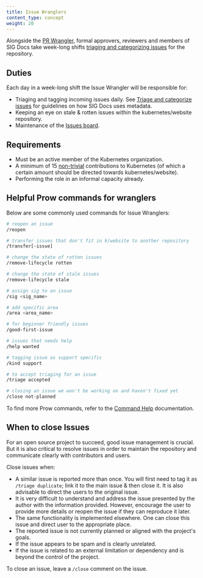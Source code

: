 ```yaml
---
title: Issue Wranglers
content_type: concept
weight: 20
---
```


<!-- overview -->

Alongside the [PR Wrangler](/docs/contribute/participate/pr-wranglers), formal approvers,
reviewers and members of SIG Docs take week-long shifts
[triaging and categorizing issues](/docs/contribute/review/for-approvers/#triage-and-categorize-issues)
for the repository.

<!-- body -->

## Duties

Each day in a week-long shift the Issue Wrangler will be responsible for:

- Triaging and tagging incoming issues daily. See
  [Triage and categorize issues](/docs/contribute/review/for-approvers/#triage-and-categorize-issues)
  for guidelines on how SIG Docs uses metadata.
- Keeping an eye on stale & rotten issues within the kubernetes/website repository.
- Maintenance of the [Issues board](https://github.com/orgs/kubernetes/projects/72/views/1).

## Requirements

- Must be an active member of the Kubernetes organization.
- A minimum of 15 [non-trivial](https://www.kubernetes.dev/docs/guide/pull-requests/#trivial-edits)
  contributions to Kubernetes (of which a certain amount should be directed towards kubernetes/website).
- Performing the role in an informal capacity already.

## Helpful Prow commands for wranglers

Below are some commonly used commands for Issue Wranglers:

```bash
# reopen an issue
/reopen

# transfer issues that don't fit in k/website to another repository
/transfer[-issue]

# change the state of rotten issues
/remove-lifecycle rotten

# change the state of stale issues
/remove-lifecycle stale

# assign sig to an issue
/sig <sig_name>

# add specific area
/area <area_name>

# for beginner friendly issues
/good-first-issue

# issues that needs help
/help wanted

# tagging issue as support specific
/kind support

# to accept triaging for an issue
/triage accepted

# closing an issue we won't be working on and haven't fixed yet
/close not-planned
```

To find more Prow commands, refer to the [Command Help](https://prow.k8s.io/command-help) documentation.

## When to close Issues

For an open source project to succeed, good issue management is crucial.
But it is also critical to resolve issues in order to maintain the repository
and communicate clearly with contributors and users.

Close issues when:

- A similar issue is reported more than once. You will first need to tag it as `/triage duplicate`;
  link it to the main issue & then close it. It is also advisable to direct the users to the original issue.
- It is very difficult to understand and address the issue presented by the author with the information provided.
  However, encourage the user to provide more details or reopen the issue if they can reproduce it later.
- The same functionality is implemented elsewhere. One can close this issue and direct user to the appropriate place.
- The reported issue is not currently planned or aligned with the project's goals.
- If the issue appears to be spam and is clearly unrelated.
- If the issue is related to an external limitation or dependency and is beyond the control of the project.

To close an issue, leave a `/close` comment on the issue.
